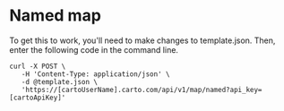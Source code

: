 # Named map

To get this to work, you'll need to make changes to template.json. Then, enter the following code in
the command line.

```
curl -X POST \
   -H 'Content-Type: application/json' \
   -d @template.json \
   'https://[cartoUserName].carto.com/api/v1/map/named?api_key=[cartoApiKey]'
```

